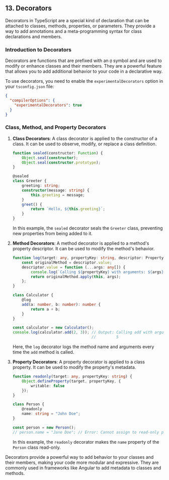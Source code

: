 ## 13. Decorators

Decorators in TypeScript are a special kind of declaration that can be attached to classes, methods, properties, or parameters. They provide a way to add annotations and a meta-programming syntax for class declarations and members.

### Introduction to Decorators

Decorators are functions that are prefixed with an `@` symbol and are used to modify or enhance classes and their members. They are a powerful feature that allows you to add additional behavior to your code in a declarative way.

To use decorators, you need to enable the `experimentalDecorators` option in your `tsconfig.json` file:

```json
{
  "compilerOptions": {
    "experimentalDecorators": true
  }
}
```

### Class, Method, and Property Decorators

1. **Class Decorators**: A class decorator is applied to the constructor of a class. It can be used to observe, modify, or replace a class definition.

   ```typescript
   function sealed(constructor: Function) {
       Object.seal(constructor);
       Object.seal(constructor.prototype);
   }

   @sealed
   class Greeter {
       greeting: string;
       constructor(message: string) {
           this.greeting = message;
       }
       greet() {
           return `Hello, ${this.greeting}`;
       }
   }
   ```

   In this example, the `sealed` decorator seals the `Greeter` class, preventing new properties from being added to it.

2. **Method Decorators**: A method decorator is applied to a method's property descriptor. It can be used to modify the method's behavior.

   ```typescript
   function log(target: any, propertyKey: string, descriptor: PropertyDescriptor) {
       const originalMethod = descriptor.value;
       descriptor.value = function (...args: any[]) {
           console.log(`Calling ${propertyKey} with arguments: ${args}`);
           return originalMethod.apply(this, args);
       };
   }

   class Calculator {
       @log
       add(a: number, b: number): number {
           return a + b;
       }
   }

   const calculator = new Calculator();
   console.log(calculator.add(2, 3)); // Output: Calling add with arguments: 2,3
                                      //         5
   ```

   Here, the `log` decorator logs the method name and arguments every time the `add` method is called.

3. **Property Decorators**: A property decorator is applied to a class property. It can be used to modify the property's metadata.

   ```typescript
   function readonly(target: any, propertyKey: string) {
       Object.defineProperty(target, propertyKey, {
           writable: false
       });
   }

   class Person {
       @readonly
       name: string = "John Doe";
   }

   const person = new Person();
   // person.name = "Jane Doe"; // Error: Cannot assign to read-only property 'name'
   ```

   In this example, the `readonly` decorator makes the `name` property of the `Person` class read-only.

Decorators provide a powerful way to add behavior to your classes and their members, making your code more modular and expressive. They are commonly used in frameworks like Angular to add metadata to classes and methods.
